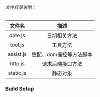 
###### 文件目录说明：

| 文件名 | 描述 |
|:------:|:------------:|
| date.js | 日期相关方法 |
| tool.js | 工具方法 |
| assist.js    | 适配、dom操控等方法脚本         |
| http.js      | 请求后端接口方法               |
| static.js    | 静态对象                      |

### Build Setup

